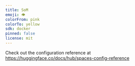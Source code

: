 ```yaml
---
title: SoM
emoji: 👁
colorFrom: pink
colorTo: yellow
sdk: docker
pinned: false
license: mit
---
```


Check out the configuration reference at https://huggingface.co/docs/hub/spaces-config-reference
